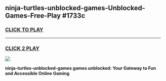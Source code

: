 
## ninja-turtles-unblocked-games-Unblocked-Games-Free-Play #1733c
<h3>
<a href="https://us.freeplayer.one?title=ninja-turtles-unblocked-games&ref=9M">CLICK TO PLAY</a></h3>
<hr>

<h3>
<a href="https://us.freeplayer.one?title=ninja-turtles-unblocked-games&ref=9M">CLICK 2 PLAY</a>
  
</h3>

<a href="https://us.freeplayer.one?title=ninja-turtles-unblocked-games&ref=9M"><img src="https://clearcache.store/games.png"></a>


**ninja-turtles-unblocked-games games unblocked: Your Gateway to Fun and Accessible Online Gaming**
